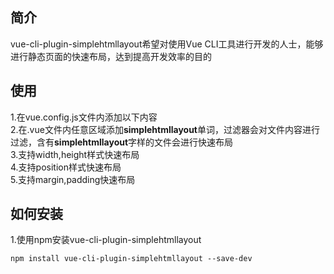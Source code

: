 ## 简介
vue-cli-plugin-simplehtmllayout希望对使用Vue CLI工具进行开发的人士，能够进行静态页面的快速布局，达到提高开发效率的目的

## 使用
1.在vue.config.js文件内添加以下内容  
2.在.vue文件内任意区域添加**simplehtmllayout**单词，过滤器会对文件内容进行过滤，含有**simplehtmllayout**字样的文件会进行快速布局  
3.支持width,height样式快速布局    
4.支持position样式快速布局  
5.支持margin,padding快速布局  

## 如何安装
1.使用npm安装vue-cli-plugin-simplehtmllayout  
```
npm install vue-cli-plugin-simplehtmllayout --save-dev
```